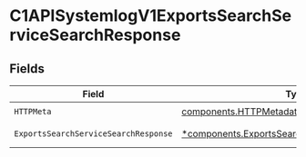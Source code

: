 # C1APISystemlogV1ExportsSearchServiceSearchResponse


## Fields

| Field                                                                                                           | Type                                                                                                            | Required                                                                                                        | Description                                                                                                     |
| --------------------------------------------------------------------------------------------------------------- | --------------------------------------------------------------------------------------------------------------- | --------------------------------------------------------------------------------------------------------------- | --------------------------------------------------------------------------------------------------------------- |
| `HTTPMeta`                                                                                                      | [components.HTTPMetadata](../../models/components/httpmetadata.md)                                              | :heavy_check_mark:                                                                                              | N/A                                                                                                             |
| `ExportsSearchServiceSearchResponse`                                                                            | [*components.ExportsSearchServiceSearchResponse](../../models/components/exportssearchservicesearchresponse.md) | :heavy_minus_sign:                                                                                              | Successful response                                                                                             |
